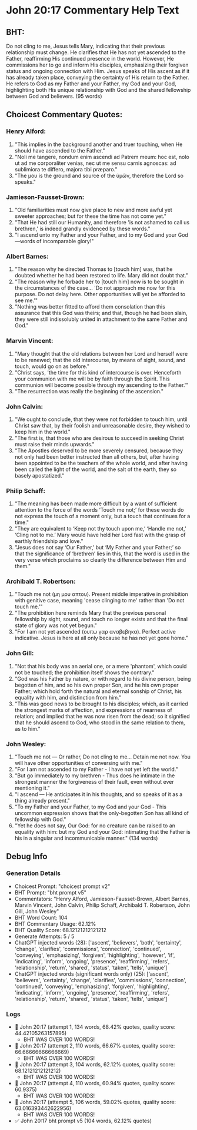 # John 20:17 Commentary Help Text

## BHT:
Do not cling to me, Jesus tells Mary, indicating that their previous relationship must change. He clarifies that He has not yet ascended to the Father, reaffirming His continued presence in the world. However, He commissions her to go and inform His disciples, emphasizing their forgiven status and ongoing connection with Him. Jesus speaks of His ascent as if it has already taken place, conveying the certainty of His return to the Father. He refers to God as my Father and your Father, my God and your God, highlighting both His unique relationship with God and the shared fellowship between God and believers. (95 words)

## Choicest Commentary Quotes:
### Henry Alford:
1. "This implies in the background another and truer touching, when He should have ascended to the Father."
2. "Noli me tangere, nondum enim ascendi ad Patrem meum: hoc est, nolo ut ad me corporaliter venias, nec ut me sensu carnis agnoscas: ad sublimiora te differo, majora tibi præparo."
3. "The μου is the ground and source of the ὑμῶν, therefore the Lord so speaks."

### Jamieson-Fausset-Brown:
1. "Old familiarities must now give place to new and more awful yet sweeter approaches; but for these the time has not come yet."
2. "That He had still our Humanity, and therefore 'is not ashamed to call us brethren,' is indeed grandly evidenced by these words."
3. "I ascend unto my Father and your Father, and to my God and your God—words of incomparable glory!"

### Albert Barnes:
1. "The reason why he directed Thomas to [touch him] was, that he doubted whether he had been restored to life. Mary did not doubt that."
2. "The reason why he forbade her to [touch him] now is to be sought in the circumstances of the case... 'Do not approach me now for this purpose. Do not delay here. Other opportunities will yet be afforded to see me.'"
3. "Nothing was better fitted to afford them consolation than this assurance that this God was theirs; and that, though he had been slain, they were still indissolubly united in attachment to the same Father and God."

### Marvin Vincent:
1. "Mary thought that the old relations between her Lord and herself were to be renewed; that the old intercourse, by means of sight, sound, and touch, would go on as before."
2. "Christ says, 'the time for this kind of intercourse is over. Henceforth your communion with me will be by faith through the Spirit. This communion will become possible through my ascending to the Father.'"
3. "The resurrection was really the beginning of the ascension."

### John Calvin:
1. "We ought to conclude, that they were not forbidden to touch him, until Christ saw that, by their foolish and unreasonable desire, they wished to keep him in the world."
2. "The first is, that those who are desirous to succeed in seeking Christ must raise their minds upwards."
3. "The Apostles deserved to be more severely censured, because they not only had been better instructed than all others, but, after having been appointed to be the teachers of the whole world, and after having been called the light of the world, and the salt of the earth, they so basely apostatized."

### Philip Schaff:
1. "The meaning has been made more difficult by a want of sufficient attention to the force of the words ‘Touch me not;’ for these words do not express the touch of a moment only, but a touch that continues for a time."
2. "They are equivalent to ‘Keep not thy touch upon me,’ ‘Handle me not,’ ‘Cling not to me.’ Mary would have held her Lord fast with the grasp of earthly friendship and love."
3. "Jesus does not say ‘Our Father,’ but ‘My Father and your Father;’ so that the significance of ‘brethren’ lies in this, that the word is used in the very verse which proclaims so clearly the difference between Him and them."

### Archibald T. Robertson:
1. "Touch me not (μη μου απτου). Present middle imperative in prohibition with genitive case, meaning 'cease clinging to me' rather than 'Do not touch me.'"
2. "The prohibition here reminds Mary that the previous personal fellowship by sight, sound, and touch no longer exists and that the final state of glory was not yet begun."
3. "For I am not yet ascended (ουπω γαρ αναβεβηκα). Perfect active indicative. Jesus is here at all only because he has not yet gone home."

### John Gill:
1. "Not that his body was an aerial one, or a mere 'phantom', which could not be touched; the prohibition itself shows the contrary."
2. "God was his Father by nature, or with regard to his divine person, being begotten of him, and so his own proper Son, and he his own proper Father; which hold forth the natural and eternal sonship of Christ, his equality with him, and distinction from him."
3. "This was good news to be brought to his disciples; which, as it carried the strongest marks of affection, and expressions of nearness of relation; and implied that he was now risen from the dead; so it signified that he should ascend to God, who stood in the same relation to them, as to him."

### John Wesley:
1. "Touch me not — Or rather, Do not cling to me... Detain me not now. You will have other opportunities of conversing with me."
2. "For I am not ascended to my Father - I have not yet left the world."
3. "But go immediately to my brethren - Thus does he intimate in the strongest manner the forgiveness of their fault, even without ever mentioning it."
4. "I ascend — He anticipates it in his thoughts, and so speaks of it as a thing already present."
5. "To my Father and your Father, to my God and your God - This uncommon expression shows that the only-begotten Son has all kind of fellowship with God."
6. "Yet he does not say, Our God: for no creature can be raised to an equality with him: but my God and your God: intimating that the Father is his in a singular and incommunicable manner." (134 words)


## Debug Info
### Generation Details
- Choicest Prompt: "choicest prompt v2"
- BHT Prompt: "bht prompt v5"
- Commentators: "Henry Alford, Jamieson-Fausset-Brown, Albert Barnes, Marvin Vincent, John Calvin, Philip Schaff, Archibald T. Robertson, John Gill, John Wesley"
- BHT Word Count: 104
- BHT Commentary Usage: 62.12%
- BHT Quality Score: 68.12121212121212
- Generate Attempts: 5 / 5
- ChatGPT injected words (28):
	['ascent', 'believers', 'both', 'certainty', 'change', 'clarifies', 'commissions', 'connection', 'continued', 'conveying', 'emphasizing', 'forgiven', 'highlighting', 'however', 'if', 'indicating', 'inform', 'ongoing', 'presence', 'reaffirming', 'refers', 'relationship', 'return', 'shared', 'status', 'taken', 'tells', 'unique']
- ChatGPT injected words (significant words only) (25):
	['ascent', 'believers', 'certainty', 'change', 'clarifies', 'commissions', 'connection', 'continued', 'conveying', 'emphasizing', 'forgiven', 'highlighting', 'indicating', 'inform', 'ongoing', 'presence', 'reaffirming', 'refers', 'relationship', 'return', 'shared', 'status', 'taken', 'tells', 'unique']

### Logs
- 🔄 John 20:17 (attempt 1, 134 words, 68.42% quotes, quality score: 44.42105263157895) 
	- BHT WAS OVER 100 WORDS!
- 🔄 John 20:17 (attempt 2, 110 words, 66.67% quotes, quality score: 66.66666666666669) 
	- BHT WAS OVER 100 WORDS!
- 🔄 John 20:17 (attempt 3, 104 words, 62.12% quotes, quality score: 68.12121212121212) 
	- BHT WAS OVER 100 WORDS!
- 🔄 John 20:17 (attempt 4, 110 words, 60.94% quotes, quality score: 60.9375) 
	- BHT WAS OVER 100 WORDS!
- 🔄 John 20:17 (attempt 5, 106 words, 59.02% quotes, quality score: 63.016393442622956) 
	- BHT WAS OVER 100 WORDS!
- ✅ John 20:17 bht prompt v5 (104 words, 62.12% quotes)